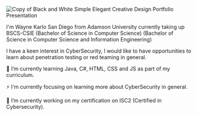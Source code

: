![Copy of Black and White Simple Elegant Creative Design Portfolio Presentation](https://github.com/waynekarlo/waynekarlo/assets/123581330/2dca1683-977f-4a19-b6e8-d14e4959b477)

I'm Wayne Karlo San Diego from Adamson University currently taking up BSCS-CSIE 
(Bachelor of Science in Computer Science) (Bachelor of Science in Computer Science and Information Engineering)

I have a keen interest in CyberSecurity, I would like to have opportunities to learn about penetration testing or red teaming in general.


🌱 I’m currently learning Java, C#, HTML, CSS and JS as part of my curriculum.

⚡ I'm currently focusing on learning more about CyberSecurity in general.

🔭 I’m currently working on my certification on ISC2 (Certified in Cybersecurity).

<!--
**waynekarlo/waynekarlo** is a ✨ _special_ ✨ repository because its `README.md` (this file) appears on your GitHub profile.

Here are some ideas to get you started:

- 🔭 I’m currently working on ...
- 🌱 I’m currently learning ...
- 👯 I’m looking to collaborate on ...
- 🤔 I’m looking for help with ...
- 💬 Ask me about ...
- 📫 How to reach me: ...
- 😄 Pronouns: ...
- ⚡ Fun fact: ...
-->
